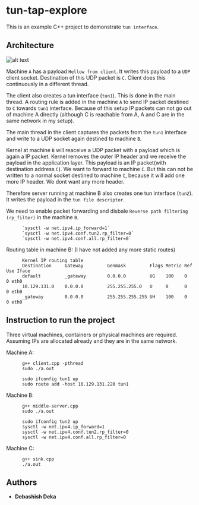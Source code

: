 # tun-tap-explore

This is an example C++ project to demonstrate `tun interface`.

## Architecture
![alt text](https://github.com/ddeka0/tun-tap-explore/blob/ddeka0-patch-1/tun-tap%20(3).png)

Machine `A` has a payload `Hellow from client`. It writes this payload to a `UDP` client socket. Destination of this UDP packet is `C`. Client does this continuously in a different thread.

The client also creates a tun interface (`tun1`). This is done in the main thread. A routing rule is added in the machine `A` to send IP packet destined to `C` towards `tun1` interface. Because of this setup IP packets can not go out of machine A directly (although C is reachable from A, A and C are in the same network in my setup).

The main thread in the client captures the packets from the `tun1` interface and write to a UDP socket again destined to machine `B`. 

Kernel at machine `B` will reaceive a UDP packet with a payload which is again a IP packet. Kernel removes the outer IP header and we receive the payload in the application layer. This payload is an IP packet(with destination address `C`). We want to forward to machine `C`. But this can not be written to a normal socket destined to machine `C`, because it will add one more IP header. We dont want any more header. 

Therefore server running at machine B also creates one tun interface (`tun2`). It writes the payload in the `tun file descriptor`. 

We need to enable packet forwarding and disbale `Reverse path filtering (rp_filter)` in the machine `B`.

          `sysctl -w net.ipv4.ip_forward=1`
          `sysctl -w net.ipv4.conf.tun2.rp_filter=0`
          `sysctl -w net.ipv4.conf.all.rp_filter=0`

Routing table in machine B: (I have not added any more static routes)
          
          Kernel IP routing table
          Destination     Gateway         Genmask         Flags Metric Ref    Use Iface
          default         _gateway        0.0.0.0         UG    100    0        0 eth0
          10.129.131.0    0.0.0.0         255.255.255.0   U     0      0        0 eth0
          _gateway        0.0.0.0         255.255.255.255 UH    100    0        0 eth0

## Instruction to run the project

Three virtual machines, containers or physical machines are required. Assuming IPs are allocated already and they are in the same network.

Machine A:
          
          g++ client.cpp -pthread
          sudo ./a.out
          
          sudo ifconfig tun1 up
          sudo route add -host 10.129.131.220 tun1
Machine B:

          g++ middle-server.cpp
          sudo ./a.out
          
          sudo ifconfig tun2 up
          sysctl -w net.ipv4.ip_forward=1
          sysctl -w net.ipv4.conf.tun2.rp_filter=0
          sysctl -w net.ipv4.conf.all.rp_filter=0
Machine C:
          
          g++ sink.cpp
          ./a.out
          
          
## Authors

* **Debashish Deka** 
